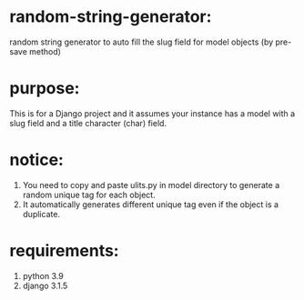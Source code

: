 # random-string-generator:
random string generator to auto fill the slug field for model objects (by pre-save method)
# purpose:
This is for a Django project and it assumes your instance has a model with a slug field and a title character (char) field.
# notice:
1) You need to copy and paste ulits.py in model directory to generate a random unique tag for each object.
2) It automatically generates different unique tag even if the object is a duplicate.
# requirements:
1) python 3.9
2) django 3.1.5
